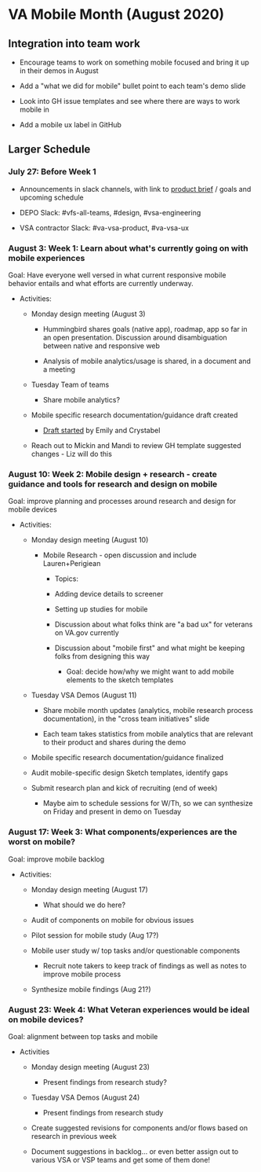 VA Mobile Month (August 2020)
=============================


Integration into team work
--------------------------

-   Encourage teams to work on something mobile focused and bring it up in their demos in August

-   Add a "what we did for mobile" bullet point to each team's demo slide

-   Look into GH issue templates and see where there are ways to work mobile in

-   Add a mobile ux label in GitHub

Larger Schedule
---------------

### July 27: Before Week 1

-   Announcements in slack channels, with link to [product brief](https://github.com/department-of-veterans-affairs/va.gov-team/blob/master/products/platform/mobile-month/readme.md) / goals and upcoming schedule

-   DEPO Slack: #vfs-all-teams, #design, #vsa-engineering

-   VSA contractor Slack: #va-vsa-product, #va-vsa-ux

### August 3: Week 1: Learn about what's currently going on with mobile experiences

Goal: Have everyone well versed in what current responsive mobile behavior entails and what efforts are currently underway.

* Activities: 

   * Monday design meeting (August 3)

      * Hummingbird shares goals (native app), roadmap, app so far in an open presentation. Discussion around disambiguation between native and responsive web

      * Analysis of mobile analytics/usage is shared, in a document and a meeting

   * Tuesday Team of teams

      * Share mobile analytics?

   * Mobile specific research documentation/guidance draft created

      * [Draft started](https://docs.google.com/document/d/1aEO3fCrUiqrkQSC_uO4szDnabFRJHeLl79d6aP5WfWo/edit) by Emily and Crystabel

   * Reach out to Mickin and Mandi to review GH template suggested changes - Liz will do this

### August 10: Week 2: Mobile design + research - create guidance and tools for research and design on mobile

Goal: improve planning and processes around research and design for mobile devices

* Activities:

   * Monday design meeting (August 10)

      * Mobile Research - open discussion and include Lauren+Perigiean

         * Topics:

         * Adding device details to screener

         * Setting up studies for mobile

         * Discussion about what folks think are "a bad ux" for veterans on VA.gov currently

         * Discussion about "mobile first" and what might be keeping folks from designing this way

            * Goal: decide how/why we might want to add mobile elements to the sketch templates

   * Tuesday VSA Demos (August 11)

      * Share mobile month updates (analytics, mobile research process documentation), in the "cross team initiatives" slide

      * Each team takes statistics from mobile analytics that are relevant to their product and shares during the demo 

   * Mobile specific research documentation/guidance finalized

   * Audit mobile-specific design Sketch templates, identify gaps 

   * Submit research plan and kick of recruiting (end of week)

      * Maybe aim to schedule sessions for W/Th, so we can synthesize on Friday and present in demo on Tuesday

### August 17: Week 3: What components/experiences are the worst on mobile? 

Goal: improve mobile backlog

* Activities: 

   * Monday design meeting (August 17)

      * What should we do here?

   * Audit of components on mobile for obvious issues

   * Pilot session for mobile study (Aug 17?)

   * Mobile user study w/ top tasks and/or questionable components
 
      * Recruit note takers to keep track of findings as well as notes to improve mobile process

   * Synthesize mobile findings (Aug 21?)

### August 23: Week 4: What Veteran experiences would be ideal on mobile devices? 

Goal: alignment between top tasks and mobile

* Activities

   * Monday design meeting (August 23)

      * Present findings from research study?

   * Tuesday VSA Demos (August 24)

      * Present findings from research study

   * Create suggested revisions for components and/or flows based on research in previous week

   * Document suggestions in backlog... or even better assign out to various VSA or VSP teams and get some of them done!
